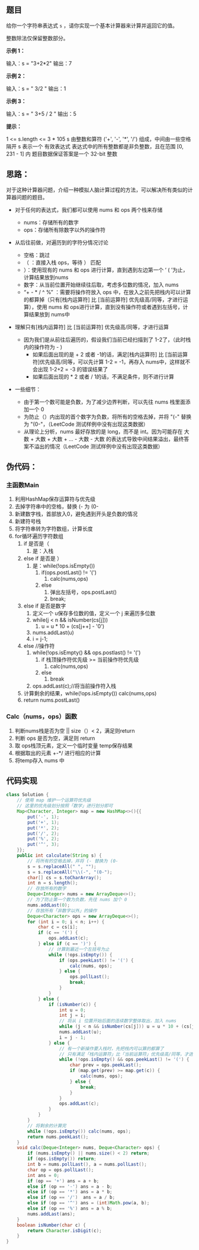## 题目

给你一个字符串表达式 `s` ，请你实现一个基本计算器来计算并返回它的值。

整数除法仅保留整数部分。

**示例 1：**

输入：s = "3+2*2"
输出：7

**示例 2：**

输入：s = " 3/2 "
输出：1

**示例 3：**

输入：s = " 3+5 / 2 "
输出：5

**提示：**

1 <= s.length <= 3 * 105
s 由整数和算符 ('+', '-', '*', '/') 组成，中间由一些空格隔开
s 表示一个 有效表达式
表达式中的所有整数都是非负整数，且在范围 [0, 231 - 1] 内
题目数据保证答案是一个 32-bit 整数



## 思路：

对于这种计算器问题，介绍一种模拟人脑计算过程的方法，可以解决所有类似的计算器问题的题目。

- 对于任何的表达式，我们都可以使用 nums 和 ops 两个栈来存储
  - nums：存储所有的数字
  - ops：存储所有除数字以外的操作符

- 从后往前做，对遍历到的字符分情况讨论
  - 空格：跳过
  - （ ：直接入栈 ops，等待 ） 匹配
  -   ）：使用现有的 nums 和 ops 进行计算，直到遇到左边第一个 ‘ ( ’为止，计算结果放到nums
  - 数字：从当前位置开始继续往后取，考虑多位数的情况，加入 nums
  -   “+ - * / ^ %” ：需要将操作符放入 ops 中，在放入之前先把栈内可以计算的都算掉（只有[栈内运算符] 比 [当前运算符] 优先级高/同等，才进行运算），使用 nums 和 ops进行计算，直到没有操作符或者遇到左括号，计算结果放到 nums中

- 理解只有[栈内运算符] 比 [当前运算符] 优先级高/同等，才进行运算
  - 因为我们是从前往后遍历的，假设我们当前已经扫描到了 1-2了，（此时栈内的操作符为 - )
    - 如果后面出现的是 + 2 或者 -1的话，满足[栈内运算符] 比 [当前运算符]优先级高/同等，可以先计算 1-2 = -1，再存入 nums中，这样就不会出现 1-2+2 = -3 的错误结果了
    - 如果后面出现的 * 2 或者 / 1的话，不满足条件，则不进行计算
- 一些细节：
  - 由于第一个数可能是负数，为了减少边界判断，可以先往 nums 栈里面添加一个 0
  - 为防止（）内出现的首个数字为负数，将所有的空格去掉，并将 "(-" 替换为 "(0-"，（LeetCode 测试样例中没有出现这类数据）
  - 从理论上分析，nums 最好存放的是 long，而不是 int。因为可能存在 大数 + 大数 + 大数 + … - 大数 - 大数 的表达式导致中间结果溢出，最终答案不溢出的情况（LeetCode 测试样例中没有出现这类数据）

## 伪代码：

### 主函数Main

1. 利用HashMap保存运算符与优先级
2. 去掉字符串中的空格，替换 (- 为 (0-
3. 新建数字栈，首部放入0，避免遇到开头是负数的情况
4. 新建符号栈
5. 将字符串转为字符数组，计算长度
6. for循环遍历字符数组
   1. if 是否是（
      1. 是：入栈
   2. else if 是否是 ）
      1. 是：while(!ops.isEmpty())
         1. if(ops.postLast() != '(')
            1. calc(nums,ops)
         2. else  
            1. 弹出左括号，ops.postLast()
            2. break;
   3. else if 是否是数字
      1. 定义一个 u保存多位数的值，定义一个 j 来遍历多位数
      2. while(j < n && isNumber(cs[j]))
         1. u = u * 10 + (cs[j++] - '0')
      3. nums.addLast(u)
      4. i = j-1;
   4. else  //操作符
      1. while(!ops.isEmpty() && ops.postlast() != '(')
         1. if 栈顶操作符优先级 >= 当前操作符优先级
            1. calc(nums,ops)
         2. else
            1. break
      2. ops.addLast(c);//将当前操作符入栈
   5. 计算剩余的结果，while(!ops.isEmpty()) calc(nums,ops)
   6. return nums.postLast()

### Calc（nums，ops）函数

1. 判断nums栈是否为空 || size（）< 2，满足则return
2. 判断 ops 是否为空，满足则 return
3. 取 ops栈顶元素，定义一个临时变量 temp保存结果
4. 根据取出的元素 +-*/ 进行相应的计算
5. 将temp存入 nums 中

## 代码实现

```java
class Solution {
    // 使用 map 维护一个运算符优先级
    // 这里的优先级划分按照「数学」进行划分即可
    Map<Character, Integer> map = new HashMap<>(){{
        put('-', 1);
        put('+', 1);
        put('*', 2);
        put('/', 2);
        put('%', 2);
        put('^', 3);
    }};
    public int calculate(String s) {
        // 将所有的空格去掉，并将 (- 替换为 (0-
        s = s.replaceAll(" ", "");
        s = s.replaceAll("\\(-", "(0-");
        char[] cs = s.toCharArray();
        int n = s.length();
        // 存放所有的数字
        Deque<Integer> nums = new ArrayDeque<>();
        // 为了防止第一个数为负数，先往 nums 加个 0
        nums.addLast(0);
        // 存放所有「非数字以外」的操作
        Deque<Character> ops = new ArrayDeque<>();
        for (int i = 0; i < n; i++) {
            char c = cs[i];
            if (c == '(') {
                ops.addLast(c);
            } else if (c == ')') {
                // 计算到最近一个左括号为止
                while (!ops.isEmpty()) {
                    if (ops.peekLast() != '(') {
                        calc(nums, ops);
                    } else {
                        ops.pollLast();
                        break;
                    }
                }
            } else {
                if (isNumber(c)) {
                    int u = 0;
                    int j = i;
                    // 将从 i 位置开始后面的连续数字整体取出，加入 nums
                    while (j < n && isNumber(cs[j])) u = u * 10 + (cs[j++] - '0');
                    nums.addLast(u);
                    i = j - 1;
                } else {
                    // 有一个新操作要入栈时，先把栈内可以算的都算了 
                    // 只有满足「栈内运算符」比「当前运算符」优先级高/同等，才进行运算
                    while (!ops.isEmpty() && ops.peekLast() != '(') {
                        char prev = ops.peekLast();
                        if (map.get(prev) >= map.get(c)) {
                            calc(nums, ops);
                        } else {
                            break;
                        }
                    }
                    ops.addLast(c);
                }
            }
        }
        // 将剩余的计算完
        while (!ops.isEmpty()) calc(nums, ops);
        return nums.peekLast();
    }
    void calc(Deque<Integer> nums, Deque<Character> ops) {
        if (nums.isEmpty() || nums.size() < 2) return;
        if (ops.isEmpty()) return;
        int b = nums.pollLast(), a = nums.pollLast();
        char op = ops.pollLast();
        int ans = 0;
        if (op == '+') ans = a + b;
        else if (op == '-') ans = a - b;
        else if (op == '*') ans = a * b;
        else if (op == '/')  ans = a / b;
        else if (op == '^') ans = (int)Math.pow(a, b);
        else if (op == '%') ans = a % b;
        nums.addLast(ans);
    }
    boolean isNumber(char c) {
        return Character.isDigit(c);
    }
}
```

